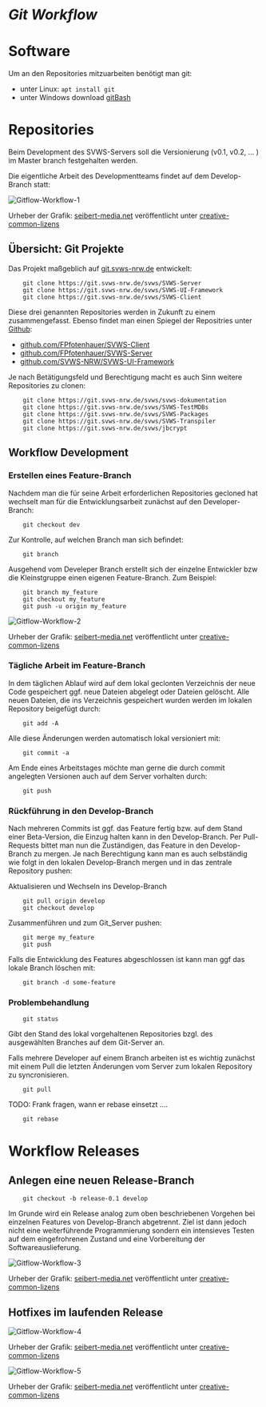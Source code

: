 ***Git Workflow***
=========================================================
# Software 

Um an den Repositories mitzuarbeiten benötigt man git: 
+ unter Linux: `apt install git`
+ unter Windows download [gitBash](https://gitforwindows.org/)

		

# Repositories 

Beim Development des SVWS-Servers soll die Versionierung (v0.1, v0.2, ... ) im Master branch festgehalten werden. 

Die eigentliche Arbeit des Developmentteams findet auf dem Develop-Branch statt:

![Gitflow-Workflow-1](graphics/Gitflow-Workflow-1.png)

Urheber der Grafik: [seibert-media.net](https://infos.seibert-media.net/display/Productivity/Git-Workflows+-+Der+Gitflow-Workflow) veröffentlicht unter [creative-common-lizens](https://infos.seibert-media.net/display/seibertmedia/Inhalte+von+Seibert+Media+unter+Creative-Commons-Lizenz)

## Übersicht: Git Projekte

Das Projekt maßgeblich auf [git.svws-nrw.de](https://git.svws-nrw.de) entwickelt: 

		git clone https://git.svws-nrw.de/svws/SVWS-Server
		git clone https://git.svws-nrw.de/svws/SVWS-UI-Framework
		git clone https://git.svws-nrw.de/svws/SVWS-Client

Diese drei genannten Repositories werden in Zukunft zu einem zusammengefasst. 
Ebenso findet man einen Spiegel der Repositries unter [Github](https://github.com/FPfotenhauer?tab=repositories):

+ [github.com/FPfotenhauer/SVWS-Client](https://github.com/FPfotenhauer/SVWS-Client)
+ [github.com/FPfotenhauer/SVWS-Server](https://github.com/FPfotenhauer/SVWS-Server)
+ [github.com/SVWS-NRW/SVWS-UI-Framework](https://github.com/SVWS-NRW/SVWS-UI-Framework)

Je nach Betätigungsfeld und Berechtigung macht es auch Sinn weitere Repositories zu clonen: 

		git clone https://git.svws-nrw.de/svws/svws-dokumentation
		git clone https://git.svws-nrw.de/svws/SVWS-TestMDBs
		git clone https://git.svws-nrw.de/svws/SVWS-Packages
		git clone https://git.svws-nrw.de/svws/SVWS-Transpiler
		git clone https://git.svws-nrw.de/svws/jbcrypt
		
## Workflow Development

### Erstellen eines Feature-Branch
Nachdem man die für seine Arbeit erforderlichen Repositories gecloned hat wechselt man für die Entwicklungsarbeit zunächst auf den Developer-Branch: 

		git checkout dev

Zur Kontrolle, auf welchen Branch man sich befindet: 

		git branch

Ausgehend vom Develeper Branch erstellt sich der einzelne Entwickler bzw die Kleinstgruppe einen eigenen Feature-Branch. Zum Beispiel: 

		git branch my_feature
		git checkout my_feature
		git push -u origin my_feature
		
![Gitflow-Workflow-2](graphics/Gitflow-Workflow-2.png)

Urheber der Grafik: [seibert-media.net](https://infos.seibert-media.net/display/Productivity/Git-Workflows+-+Der+Gitflow-Workflow) veröffentlicht unter [creative-common-lizens](https://infos.seibert-media.net/display/seibertmedia/Inhalte+von+Seibert+Media+unter+Creative-Commons-Lizenz)

### Tägliche Arbeit im Feature-Branch

In dem täglichen Ablauf wird auf dem lokal geclonten Verzeichnis der neue Code gespeichert ggf. neue Dateien abgelegt oder Dateien gelöscht. 
Alle neuen Dateien, die ins Verzeichnis gespeichert wurden werden im lokalen Repository beigefügt durch:
		
		git add -A
		
Alle diese Änderungen werden automatisch lokal versioniert mit:
		
		git commit -a
		
Am Ende eines Arbeitstages möchte man gerne die durch commit angelegten Versionen auch auf dem Server vorhalten durch: 

		git push

### Rückführung in den Develop-Branch

Nach mehreren Commits ist ggf. das Feature fertig bzw. auf dem Stand einer Beta-Version, die Einzug halten kann in den Develop-Branch. 
Per Pull-Requests bittet man nun die Zuständigen, das Feature in den Develop-Branch zu mergen. 
Je nach Berechtigung kann man es auch selbständig wie folgt in den lokalen Develop-Branch mergen und in das zentrale Repository pushen:

Aktualisieren und Wechseln ins Develop-Branch

		git pull origin develop
		git checkout develop
		
Zusammenführen und zum Git_Server pushen: 

		git merge my_feature
		git push

Falls die Entwicklung des Features abgeschlossen ist kann man ggf das lokale Branch löschen mit:

		git branch -d some-feature


### Problembehandlung

		git status 
		
Gibt den Stand des lokal vorgehaltenen Repositories bzgl. des ausgewählten Branches auf dem Git-Server an. 

Falls mehrere Developer auf einem Branch arbeiten ist es wichtig zunächst mit einem Pull die letzten Änderungen vom Server 
zum lokalen Repository zu syncronisieren. 

		git pull 

TODO: Frank fragen, wann er rebase einsetzt .... 

		git rebase
		

# Workflow Releases

## Anlegen eine neuen Release-Branch

		git checkout -b release-0.1 develop

Im Grunde wird ein Release analog zum oben beschriebenen Vorgehen bei einzelnen Features von Develop-Branch abgetrennt. 
Ziel ist dann jedoch nicht eine weiterführende Programmierung sondern ein intensieves Testen auf dem eingefrohrenen Zustand 
und eine Vorbereitung der Softwareauslieferung. 

![Gitflow-Workflow-3](graphics/Gitflow-Workflow-3.png)

Urheber der Grafik: [seibert-media.net](https://infos.seibert-media.net/display/Productivity/Git-Workflows+-+Der+Gitflow-Workflow) veröffentlicht unter [creative-common-lizens](https://infos.seibert-media.net/display/seibertmedia/Inhalte+von+Seibert+Media+unter+Creative-Commons-Lizenz)



## Hotfixes im laufenden Release


![Gitflow-Workflow-4](graphics/Gitflow-Workflow-4.png)

Urheber der Grafik: [seibert-media.net](https://infos.seibert-media.net/display/Productivity/Git-Workflows+-+Der+Gitflow-Workflow) veröffentlicht unter [creative-common-lizens](https://infos.seibert-media.net/display/seibertmedia/Inhalte+von+Seibert+Media+unter+Creative-Commons-Lizenz)
		
		
![Gitflow-Workflow-5](graphics/Gitflow-Workflow-5.png)

Urheber der Grafik: [seibert-media.net](https://infos.seibert-media.net/display/Productivity/Git-Workflows+-+Der+Gitflow-Workflow) veröffentlicht unter [creative-common-lizens](https://infos.seibert-media.net/display/seibertmedia/Inhalte+von+Seibert+Media+unter+Creative-Commons-Lizenz)
